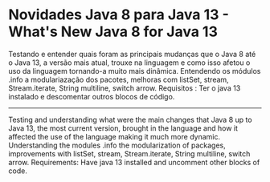 # Novidades Java 8 para Java 13  - What's New Java 8 for Java 13

Testando e entender quais foram as principais mudanças que o Java 8 até o Java 13, a versão mais atual, trouxe na linguagem e como isso afetou o uso da linguagem tornando-a muito mais dinâmica.
Entendendo os módulos .info  a modulariazação dos pacotes, melhoras com listSet, stream, Stream.iterate, String multiline, switch arrow.
Requisitos : Ter o java 13 instalado e descomentar outros blocos de código.

--------------------------------------------------------------------------------------------------------------------------------------

Testing and understanding what were the main changes that Java 8 up to Java 13, the most current version, brought in the language and how it affected the use of the language making it much more dynamic.
Understanding the modules .info the modularization of packages, improvements with listSet, stream, Stream.iterate, String multiline, switch arrow.
Requirements: Have java 13 installed and uncomment other blocks of code.
